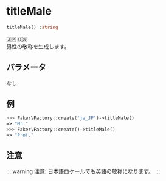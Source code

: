 # titleMale
```php
titleMale() :string
```
:jp: :us:  
男性の敬称を生成します。  

## パラメータ
なし

## 例
```php
>>> Faker\Factory::create('ja_JP')->titleMale()
=> "Mr."
>>> Faker\Factory::create()->titleMale()
=> "Prof."
```

## 注意
::: warning 注意:
日本語ロケールでも英語の敬称になります。
:::
